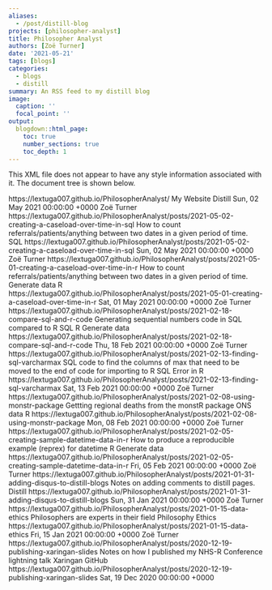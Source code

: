 ```yaml
---
aliases: 
  - /post/distill-blog
projects: [philosopher-analyst]
title: Philosopher Analyst
authors: [Zoë Turner]
date: '2021-05-21'
tags: [blogs]
categories:
  - blogs
  - distill
summary: An RSS feed to my distill blog
image:
  caption: ''
  focal_point: ''
output:
  blogdown::html_page:
    toc: true
    number_sections: true
    toc_depth: 1
---
```




This XML file does not appear to have any style information associated with it. The document tree is shown below.
<rss xmlns:atom="http://www.w3.org/2005/Atom" xmlns:media="http://search.yahoo.com/mrss/" xmlns:content="http://purl.org/rss/1.0/modules/content/" xmlns:dc="http://purl.org/dc/elements/1.1/" version="2.0">
<channel>
<title>Blog</title>
<link>https://lextuga007.github.io/PhilosopherAnalyst/</link>
<atom:link href="https://lextuga007.github.io/PhilosopherAnalyst/index.xml" rel="self" type="application/rss+xml"/>
<description>My Website </description>
<generator>Distill</generator>
<lastBuildDate>Sun, 02 May 2021 00:00:00 +0000</lastBuildDate>
<item>
<title>Creating a caseload over time in SQL</title>
<dc:creator>Zoë Turner</dc:creator>
<link>https://lextuga007.github.io/PhilosopherAnalyst/posts/2021-05-02-creating-a-caseload-over-time-in-sql</link>
<description>How to count referrals/patients/anything between two dates in a given period of time.</description>
<category>SQL</category>
<guid>https://lextuga007.github.io/PhilosopherAnalyst/posts/2021-05-02-creating-a-caseload-over-time-in-sql</guid>
<pubDate>Sun, 02 May 2021 00:00:00 +0000</pubDate>
<media:content url="https://lextuga007.github.io/PhilosopherAnalyst/posts/2021-05-02-creating-a-caseload-over-time-in-sql/img/pink-tulip.jpg" medium="image" type="image/jpeg"/>
</item>
<item>
<title>Creating a caseload over time in R</title>
<dc:creator>Zoë Turner</dc:creator>
<link>https://lextuga007.github.io/PhilosopherAnalyst/posts/2021-05-01-creating-a-caseload-over-time-in-r</link>
<description>How to count referrals/patients/anything between two dates in a given period of time.</description>
<category>Generate data</category>
<category>R</category>
<guid>https://lextuga007.github.io/PhilosopherAnalyst/posts/2021-05-01-creating-a-caseload-over-time-in-r</guid>
<pubDate>Sat, 01 May 2021 00:00:00 +0000</pubDate>
<media:content url="https://lextuga007.github.io/PhilosopherAnalyst/posts/2021-05-01-creating-a-caseload-over-time-in-r/img/dark-pink-blossom.jpg" medium="image" type="image/jpeg"/>
</item>
<item>
<title>Compare SQL and R code</title>
<dc:creator>Zoë Turner</dc:creator>
<link>https://lextuga007.github.io/PhilosopherAnalyst/posts/2021-02-18-compare-sql-and-r-code</link>
<description>Generating sequential numbers code in SQL compared to R</description>
<category>SQL</category>
<category>R</category>
<category>Generate data</category>
<guid>https://lextuga007.github.io/PhilosopherAnalyst/posts/2021-02-18-compare-sql-and-r-code</guid>
<pubDate>Thu, 18 Feb 2021 00:00:00 +0000</pubDate>
<media:content url="https://lextuga007.github.io/PhilosopherAnalyst/posts/2021-02-18-compare-sql-and-r-code/img/lichen-on-branch.jpg" medium="image" type="image/jpeg"/>
</item>
<item>
<title>Finding SQL varchar(max)</title>
<dc:creator>Zoë Turner</dc:creator>
<link>https://lextuga007.github.io/PhilosopherAnalyst/posts/2021-02-13-finding-sql-varcharmax</link>
<description>SQL code to find the columns of max that need to be moved to the end of code for importing to R</description>
<category>SQL</category>
<category>Error in R</category>
<guid>https://lextuga007.github.io/PhilosopherAnalyst/posts/2021-02-13-finding-sql-varcharmax</guid>
<pubDate>Sat, 13 Feb 2021 00:00:00 +0000</pubDate>
<media:content url="https://lextuga007.github.io/PhilosopherAnalyst/posts/2021-02-13-finding-sql-varcharmax/img/tree-branch-silohette.PNG" medium="image" type="image/png" width="2220" height="2400"/>
</item>
<item>
<title>Using the monstR package</title>
<dc:creator>Zoë Turner</dc:creator>
<link>https://lextuga007.github.io/PhilosopherAnalyst/posts/2021-02-08-using-monstr-package</link>
<description>Gettting regional deaths from the monstR package</description>
<category>ONS data</category>
<category>R</category>
<guid>https://lextuga007.github.io/PhilosopherAnalyst/posts/2021-02-08-using-monstr-package</guid>
<pubDate>Mon, 08 Feb 2021 00:00:00 +0000</pubDate>
<media:content url="https://lextuga007.github.io/PhilosopherAnalyst/posts/2021-02-08-using-monstr-package/img/snowdrops.jpg" medium="image" type="image/jpeg"/>
</item>
<item>
<title>Creating sample datetime data in R</title>
<dc:creator>Zoë Turner</dc:creator>
<link>https://lextuga007.github.io/PhilosopherAnalyst/posts/2021-02-05-creating-sample-datetime-data-in-r</link>
<description>How to produce a reproducible example (reprex) for datetime</description>
<category>R</category>
<category>Generate data</category>
<guid>https://lextuga007.github.io/PhilosopherAnalyst/posts/2021-02-05-creating-sample-datetime-data-in-r</guid>
<pubDate>Fri, 05 Feb 2021 00:00:00 +0000</pubDate>
<media:content url="https://lextuga007.github.io/PhilosopherAnalyst/posts/2021-02-05-creating-sample-datetime-data-in-r/img/leaves-frost.png" medium="image" type="image/png" width="2997" height="3808"/>
</item>
<item>
<title>Adding Disqus to distill blogs</title>
<dc:creator>Zoë Turner</dc:creator>
<link>https://lextuga007.github.io/PhilosopherAnalyst/posts/2021-01-31-adding-disqus-to-distill-blogs</link>
<description>Notes on adding comments to distill pages.</description>
<category>Distill</category>
<guid>https://lextuga007.github.io/PhilosopherAnalyst/posts/2021-01-31-adding-disqus-to-distill-blogs</guid>
<pubDate>Sun, 31 Jan 2021 00:00:00 +0000</pubDate>
<media:content url="https://lextuga007.github.io/PhilosopherAnalyst/posts/2021-01-31-adding-disqus-to-distill-blogs/img/frost-on-wood.png" medium="image" type="image/png" width="4000" height="3000"/>
</item>
<item>
<title>Data Ethics</title>
<dc:creator>Zoë Turner</dc:creator>
<link>https://lextuga007.github.io/PhilosopherAnalyst/posts/2021-01-15-data-ethics</link>
<description>Philosophers are experts in their field</description>
<category>Philosophy</category>
<category>Ethics</category>
<guid>https://lextuga007.github.io/PhilosopherAnalyst/posts/2021-01-15-data-ethics</guid>
<pubDate>Fri, 15 Jan 2021 00:00:00 +0000</pubDate>
<media:content url="https://lextuga007.github.io/PhilosopherAnalyst/posts/2021-01-15-data-ethics/img/holly.PNG" medium="image" type="image/png" width="3968" height="1984"/>
</item>
<item>
<title>Publishing xaringan slides</title>
<dc:creator>Zoë Turner</dc:creator>
<link>https://lextuga007.github.io/PhilosopherAnalyst/posts/2020-12-19-publishing-xaringan-slides</link>
<description>Notes on how I published my NHS-R Conference lightning talk</description>
<category>Xaringan</category>
<category>GitHub</category>
<guid>https://lextuga007.github.io/PhilosopherAnalyst/posts/2020-12-19-publishing-xaringan-slides</guid>
<pubDate>Sat, 19 Dec 2020 00:00:00 +0000</pubDate>
<media:content url="https://lextuga007.github.io/PhilosopherAnalyst/posts/2020-12-19-publishing-xaringan-slides/distill-preview.png" medium="image" type="image/png" width="453" height="551"/>
</item>
</channel>
</rss>
